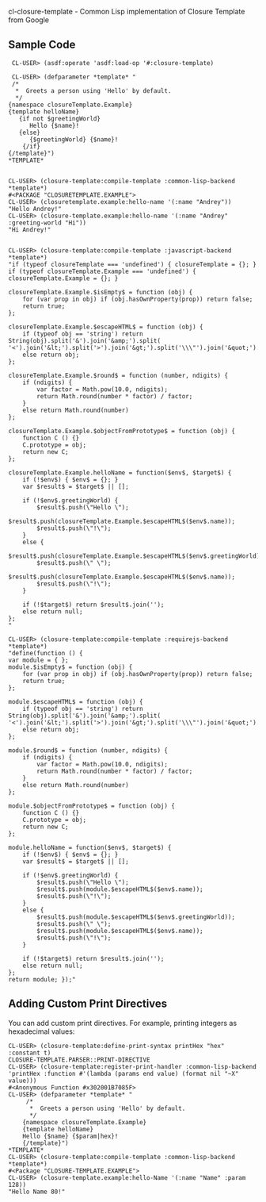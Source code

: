 cl-closure-template - Common Lisp implementation of Closure Template from Google

Sample Code
-------------------------
     CL-USER> (asdf:operate 'asdf:load-op '#:closure-template)

     CL-USER> (defparameter *template* "
     /*
      *  Greets a person using 'Hello' by default.
      */
    {namespace closureTemplate.Example}
    {template helloName}
       {if not $greetingWorld}
          Hello {$name}!
       {else}
          {$greetingWorld} {$name}!
        {/if}
    {/template}")
    *TEMPLATE*
   
   
    CL-USER> (closure-template:compile-template :common-lisp-backend *template*)
    #<PACKAGE "CLOSURETEMPLATE.EXAMPLE">
    CL-USER> (closuretemplate.example:hello-name '(:name "Andrey"))
    "Hello Andrey!"
    CL-USER> (closure-template.example:hello-name '(:name "Andrey" :greeting-world "Hi"))
    "Hi Andrey!"
    
    
    CL-USER> (closure-template:compile-template :javascript-backend *template*)
    "if (typeof closureTemplate === 'undefined') { closureTemplate = {}; }
    if (typeof closureTemplate.Example === 'undefined') { closureTemplate.Example = {}; }
    
    closureTemplate.Example.$isEmpty$ = function (obj) {
        for (var prop in obj) if (obj.hasOwnProperty(prop)) return false;
        return true;
    };
    
    closureTemplate.Example.$escapeHTML$ = function (obj) {
        if (typeof obj == 'string') return String(obj).split('&').join('&amp;').split( '<').join('&lt;').split('>').join('&gt;').split('\\\"').join('&quot;').split('\\'').join('&#039;');
        else return obj;
    };
    
    closureTemplate.Example.$round$ = function (number, ndigits) {
        if (ndigits) {
            var factor = Math.pow(10.0, ndigits);
            return Math.round(number * factor) / factor;
        }
        else return Math.round(number)
    };
    
    closureTemplate.Example.$objectFromPrototype$ = function (obj) {
        function C () {}
        C.prototype = obj;
        return new C;
    };
    
    closureTemplate.Example.helloName = function($env$, $target$) {
        if (!$env$) { $env$ = {}; }
        var $result$ = $target$ || [];
    
        if (!$env$.greetingWorld) {
            $result$.push(\"Hello \");
            $result$.push(closureTemplate.Example.$escapeHTML$($env$.name));
            $result$.push(\"!\");
        }
        else {
            $result$.push(closureTemplate.Example.$escapeHTML$($env$.greetingWorld));
            $result$.push(\" \");
            $result$.push(closureTemplate.Example.$escapeHTML$($env$.name));
            $result$.push(\"!\");
        }
    
        if (!$target$) return $result$.join('');
        else return null;
    };
    "

    CL-USER> (closure-template:compile-template :requirejs-backend *template*)
    "define(function () {
    var module = { };
    module.$isEmpty$ = function (obj) {
        for (var prop in obj) if (obj.hasOwnProperty(prop)) return false;
        return true;
    };
    
    module.$escapeHTML$ = function (obj) {
        if (typeof obj == 'string') return String(obj).split('&').join('&amp;').split( '<').join('&lt;').split('>').join('&gt;').split('\\\"').join('&quot;').split('\\'').join('&#039;');
        else return obj;
    };
    
    module.$round$ = function (number, ndigits) {
        if (ndigits) {
            var factor = Math.pow(10.0, ndigits);
            return Math.round(number * factor) / factor;
        }
        else return Math.round(number)
    };
    
    module.$objectFromPrototype$ = function (obj) {
        function C () {}
        C.prototype = obj;
        return new C;
    };
    
    module.helloName = function($env$, $target$) {
        if (!$env$) { $env$ = {}; }
        var $result$ = $target$ || [];
    
        if (!$env$.greetingWorld) {
            $result$.push(\"Hello \");
            $result$.push(module.$escapeHTML$($env$.name));
            $result$.push(\"!\");
        }
        else {
            $result$.push(module.$escapeHTML$($env$.greetingWorld));
            $result$.push(\" \");
            $result$.push(module.$escapeHTML$($env$.name));
            $result$.push(\"!\");
        }
    
        if (!$target$) return $result$.join('');
        else return null;
    };
    return module; });"

Adding Custom Print Directives
------------------------------

You can add custom print directives. For example, printing integers as
hexadecimal values:

    CL-USER> (closure-template:define-print-syntax printHex "hex" :constant t) 
    CLOSURE-TEMPLATE.PARSER::PRINT-DIRECTIVE
    CL-USER> (closure-template:register-print-handler :common-lisp-backend 'printHex :function #'(lambda (params end value) (format nil "~X" value)))
    #<Anonymous Function #x302001B7085F>
    CL-USER> (defparameter *template* "
         /*
          *  Greets a person using 'Hello' by default.
          */
        {namespace closureTemplate.Example}
        {template helloName}
        Hello {$name} {$param|hex}!
        {/template}")
    *TEMPLATE*
    CL-USER> (closure-template:compile-template :common-lisp-backend *template*)
    #<Package "CLOSURE-TEMPLATE.EXAMPLE">
    CL-USER> (closure-template.example:hello-Name '(:name "Name" :param 128))
    "Hello Name 80!"
